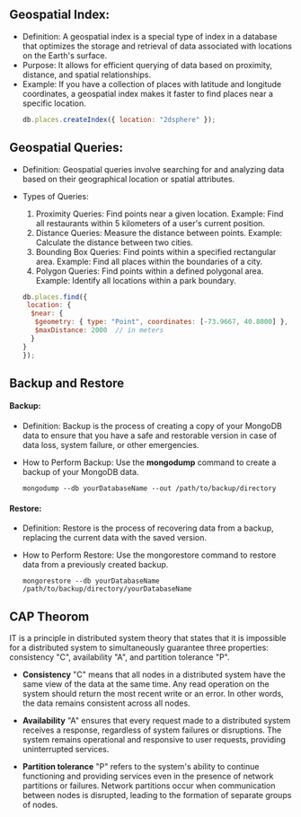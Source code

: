 ## Geospatial Index:
- Definition:
  A geospatial index is a special type of index in a database that optimizes the storage and retrieval of data associated with locations on the Earth's surface.
- Purpose:
  It allows for efficient querying of data based on proximity, distance, and spatial relationships.
- Example:
  If you have a collection of places with latitude and longitude coordinates, a geospatial index makes it faster to find places near a specific location.  
  ```js
  db.places.createIndex({ location: "2dsphere" });
  ```

## Geospatial Queries:
- Definition:
  Geospatial queries involve searching for and analyzing data based on their geographical location or spatial attributes.
- Types of Queries:
  1. Proximity Queries:
    Find points near a given location.
    Example: Find all restaurants within 5 kilometers of a user's current position.
  2. Distance Queries:
    Measure the distance between points.
    Example: Calculate the distance between two cities.
  3. Bounding Box Queries:
    Find points within a specified rectangular area.
    Example: Find all places within the boundaries of a city.
  4. Polygon Queries:
    Find points within a defined polygonal area.
    Example: Identify all locations within a park boundary.  

    ```js
    db.places.find({
     location: {
      $near: {
       $geometry: { type: "Point", coordinates: [-73.9667, 40.8000] },
       $maxDistance: 2000  // in meters
      }
    }
   });
  ```


## Backup and Restore  
#### Backup:  

  - Definition:
  Backup is the process of creating a copy of your MongoDB data to ensure that you have a safe and restorable version in case of data loss, system failure, or other emergencies.

  - How to Perform Backup:
  Use the **mongodump** command to create a backup of your MongoDB data.  
    ```
    mongodump --db yourDatabaseName --out /path/to/backup/directory
    ```

#### Restore:
- Definition:
  Restore is the process of recovering data from a backup, replacing the current data with the saved version.

- How to Perform Restore:
  Use the mongorestore command to restore data from a previously created backup. 
    ```
    mongorestore --db yourDatabaseName /path/to/backup/directory/yourDatabaseName
    ```  

## CAP Theorom  
IT is a principle in distributed system theory that states that it is impossible for a distributed system to simultaneously guarantee three properties: consistency "C", availability "A", and partition tolerance "P".  

- **Consistency** "C" means that all nodes in a distributed system have the same view of the data at the same time. Any read operation on the system should return the most recent write or an error. In other words, the data remains consistent across all nodes.

- **Availability** "A" ensures that every request made to a distributed system receives a response, regardless of system failures or disruptions. The system remains operational and responsive to user requests, providing uninterrupted services.

- **Partition tolerance** "P" refers to the system's ability to continue functioning and providing services even in the presence of network partitions or failures. Network partitions occur when communication between nodes is disrupted, leading to the formation of separate groups of nodes.


